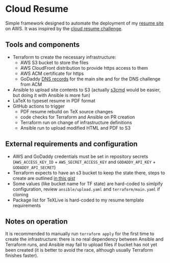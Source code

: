 # Cloud Resume

Simple framework designed to automate the deployment of my [resume site](https://resume.veksh.in) on AWS. It was inspired by the [cloud resume challenge](https://cloudresumechallenge.dev/).

## Tools and components

- Terraform to create the necessary infrastructure:
  - AWS S3 bucket to store the files
  - AWS CloudFront distribution to provide https access to them
  - AWS ACM certificate for https
  - GoDaddy [DNS records](https://github.com/veksh/terraform-provider-godaddy-dns) for the main site and for the DNS challenge from ACM
- Ansible to upload site contents to S3 (actually [s3cmd](https://s3tools.org/s3cmd) would be easier, but doing it with Ansible is more fun)
- LaTeX to typeset resume in PDF format
- GitHub actions to trigger
  - PDF resume rebuild on TeX source changes
  - code checks for Terraform and Ansible on PR creation
  - Terraform run on change of infrastructure definitions
  - Ansible run to upload modified HTML and PDF to S3

## External requirements and configuration

- AWS and GoDaddy credentials must be set in repository secrets (`AWS_ACCESS_KEY_ID` + `AWS_SECRET_ACCESS_KEY` and `GODADDY_API_KEY` + `GODADDY_API_SECRET`)
- Terraform expects to have an s3 bucket to keep the state there, steps to create are outlined [in this gist](https://gist.github.com/veksh/c6804b0d32f5138a92fa1cdb7ed67f7d)
- Some values (like bucket name for TF state) are hard-coded to simlpify configuration, review `ansible/upload.yaml` and `terraform/main.yaml` if cloning
- Package list for TeXLive is hard-coded to my resume template requirements

## Notes on operation

It is recommended to manually run `terraform apply` for the first time to create the infrastructure: there is no real dependency between Ansible and Terraform runs, and Ansible may fail to upload files if bucket has not yet been created (it is better to avoid the race, although usually Terraform finishes faster).
